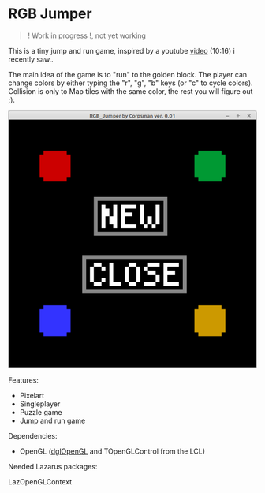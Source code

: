 # RGB Jumper

> ! Work in progress !, not yet working

This is a tiny jump and run game, inspired by a youtube [video](https://www.youtube.com/watch?si=RHmTvQ5xc-BMPEPb&v=YtylfQq2JII&feature=youtu.be) (10:16) i recently saw..

The main idea of the game is to "run" to the golden block. The player can change colors by either typing the "r", "g", "b" keys (or "c" to cycle colors). Collision is only to Map tiles with the same color, the rest you will figure out ;).

![](preview.png)

Features:
- Pixelart
- Singleplayer
- Puzzle game
- Jump and run game

Dependencies:
- OpenGL ([dglOpenGL](https://github.com/saschawillems/dglopengl) and TOpenGLControl from the LCL)
  
Needed Lazarus packages:

LazOpenGLContext